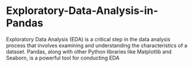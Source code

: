 # Exploratory-Data-Analysis-in-Pandas
Exploratory Data Analysis (EDA) is a critical step in the data analysis process that involves examining and understanding the characteristics of a dataset. Pandas, along with other Python libraries like Matplotlib and Seaborn, is a powerful tool for conducting EDA
